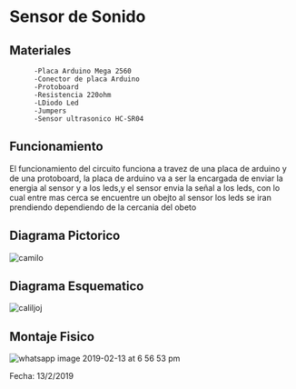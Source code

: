 # Sensor de Sonido

## Materiales
          -Placa Arduino Mega 2560
          -Conector de placa Arduino
          -Protoboard
          -Resistencia 220ohm
          -LDiodo Led
          -Jumpers
          -Sensor ultrasonico HC-SR04
          
          
## Funcionamiento
   El funcionamiento del circuito funciona a travez de una placa de arduino y de una protoboard, la placa de arduino va a ser la encargada de enviar la energia al sensor y a los leds,y el sensor envia la señal a los leds, con lo cual entre mas cerca se encuentre un obejto al sensor los leds se iran prendiendo dependiendo de la cercania del obeto 
## Diagrama Pictorico
![camilo](https://user-images.githubusercontent.com/47116861/52743416-fb14d080-2fa7-11e9-8510-e2cad729f4c7.png)

## Diagrama Esquematico
![caliljoj](https://user-images.githubusercontent.com/47116861/52743408-f7814980-2fa7-11e9-8249-6a652f3a683c.png)

## Montaje Fisico 
![whatsapp image 2019-02-13 at 6 56 53 pm](https://user-images.githubusercontent.com/47116861/52826422-bfa10180-308e-11e9-8378-83c4172e1b40.jpeg)



Fecha: 13/2/2019

